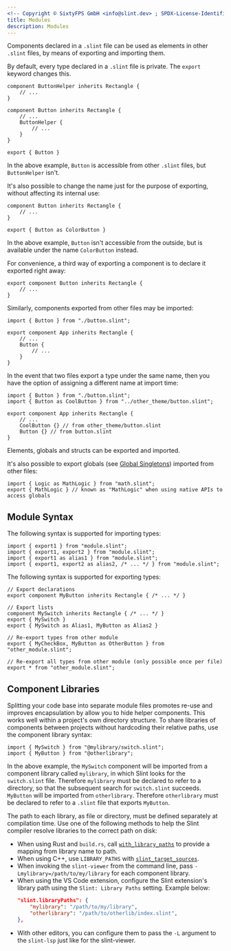 ```yaml
---
<!-- Copyright © SixtyFPS GmbH <info@slint.dev> ; SPDX-License-Identifier: MIT -->
title: Modules
description: Modules
---
```


<!-- cSpell:ignore mylibrary otherlibrary Lmylibrary -->

Components declared in a `.slint` file can be used as elements in other
`.slint` files, by means of exporting and importing them.

By default, every type declared in a `.slint` file is private. The `export`
keyword changes this.

```slint
component ButtonHelper inherits Rectangle {
    // ...
}

component Button inherits Rectangle {
    // ...
    ButtonHelper {
        // ...
    }
}

export { Button }
```

In the above example, `Button` is accessible from other `.slint` files, but
`ButtonHelper` isn't.

It's also possible to change the name just for the purpose of exporting, without
affecting its internal use:

```slint
component Button inherits Rectangle {
    // ...
}

export { Button as ColorButton }
```

In the above example, `Button` isn't accessible from the outside, but
is available under the name `ColorButton` instead.

For convenience, a third way of exporting a component is to declare it exported
right away:

```slint
export component Button inherits Rectangle {
    // ...
}
```

Similarly, components exported from other files may be imported:

```slint no-test
import { Button } from "./button.slint";

export component App inherits Rectangle {
    // ...
    Button {
        // ...
    }
}
```

In the event that two files export a type under the same name, then you have the option
of assigning a different name at import time:

```slint no-test
import { Button } from "./button.slint";
import { Button as CoolButton } from "../other_theme/button.slint";

export component App inherits Rectangle {
    // ...
    CoolButton {} // from other_theme/button.slint
    Button {} // from button.slint
}
```

Elements, globals and structs can be exported and imported.

It's also possible to export globals (see [Global Singletons](globals.md)) imported from
other files:

```slint no-test
import { Logic as MathLogic } from "math.slint";
export { MathLogic } // known as "MathLogic" when using native APIs to access globals
```

## Module Syntax

The following syntax is supported for importing types:

```slint no-test
import { export1 } from "module.slint";
import { export1, export2 } from "module.slint";
import { export1 as alias1 } from "module.slint";
import { export1, export2 as alias2, /* ... */ } from "module.slint";
```

The following syntax is supported for exporting types:

```slint no-test
// Export declarations
export component MyButton inherits Rectangle { /* ... */ }

// Export lists
component MySwitch inherits Rectangle { /* ... */ }
export { MySwitch }
export { MySwitch as Alias1, MyButton as Alias2 }

// Re-export types from other module
export { MyCheckBox, MyButton as OtherButton } from "other_module.slint";

// Re-export all types from other module (only possible once per file)
export * from "other_module.slint";
```

## Component Libraries

Splitting your code base into separate module files promotes re-use and
improves encapsulation by allow you to hide helper components. This works
well within a project's own directory structure. To share libraries of
components between projects without hardcoding their relative paths, use
the component library syntax:

```slint no-test
import { MySwitch } from "@mylibrary/switch.slint";
import { MyButton } from "@otherlibrary";
```

In the above example, the `MySwitch` component will be imported from a component
library called `mylibrary`, in which Slint looks for the `switch.slint` file. Therefore `mylibrary` must be
declared to refer to a directory, so that the subsequent search for `switch.slint`
succeeds. `MyButton` will be imported from `otherlibrary`. Therefore `otherlibrary`
must be declared to refer to a `.slint` file that exports `MyButton`.

The path to each library, as file or directory, must be defined separately at compilation time.
Use one of the following methods to help the Slint compiler resolve libraries to the correct
path on disk:

* When using Rust and `build.rs`, call [`with_library_paths`](slint-build-rust:struct.CompilerConfiguration#method.with_library_paths)
  to provide a mapping from library name to path.
* When using C++, use `LIBRARY_PATHS` with [`slint_target_sources`](slint-cpp:cmake_reference#slint-target-sources).
* When invoking the `slint-viewer` from the command line, pass `-Lmylibrary=/path/to/my/library` for each component
  library.
* When using the VS Code extension, configure the Slint extension's library path
  using the `Slint: Library Paths` setting. Example below:
  ```json
  "slint.libraryPaths": {
      "mylibrary": "/path/to/my/library",
      "otherlibrary": "/path/to/otherlib/index.slint",
  },
  ```
* With other editors, you can configure them to pass the `-L` argument to the `slint-lsp` just like for the slint-viewer.
